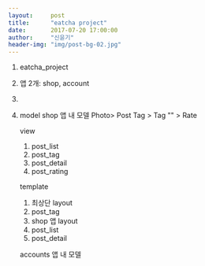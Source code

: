 ```yaml
---
layout:     post
title:      "eatcha project"
date:       2017-07-20 17:00:00
author:     "신윤기"
header-img: "img/post-bg-02.jpg"
---
```

1. eatcha_project
2. 앱 2개: shop, account
3. 
 1. model
    shop 앱 내 모델 Photo> Post
                    Tag > Tag
                    "" > Rate

    view
    1. post_list
    6. post_tag
    2. post_detail
    5. post_rating

    template
    1. 최상단 layout
    6. post_tag
    2. shop 앱 layout
    3. post_list
    4. post_detail

    accounts 앱 내 모델 
  